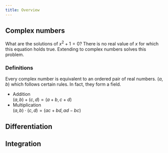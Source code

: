 ```yaml
---
title: Overview
---
```


## Complex numbers
What are the solutions of $x^2 + 1 = 0$? There is no real value of $x$ for which this equation holds true. Extending to complex numbers solves this problem. 

### Definitions

Every complex number is equivalent to an ordered pair of real numbers. $(a, b)$ which follows certain rules. In fact, they form a field. 

- Addition    
  $(a, b) + (c, d) = (a + b, c + d)$
- Multiplication   
  $(a, b) \cdot (c, d) = (ac + bd, ad - bc)$



## Differentiation


## Integration

